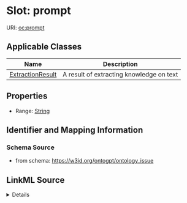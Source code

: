 # Slot: prompt

URI: [oc:prompt](http://w3id.org/ontogpt/ontology-class-templateprompt)



<!-- no inheritance hierarchy -->




## Applicable Classes

| Name | Description |
| --- | --- |
[ExtractionResult](ExtractionResult.md) | A result of extracting knowledge on text






## Properties

* Range: [String](String.md)







## Identifier and Mapping Information







### Schema Source


* from schema: https://w3id.org/ontogpt/ontology_issue




## LinkML Source

<details>
```yaml
name: prompt
from_schema: https://w3id.org/ontogpt/ontology_issue
rank: 1000
alias: prompt
owner: ExtractionResult
domain_of:
- ExtractionResult
range: string

```
</details>
